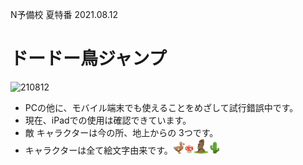 N予備校 夏特番 2021.08.12
# ドードー鳥ジャンプ
![210812](https://user-images.githubusercontent.com/67646107/129095383-7053211b-8f0e-4406-81b0-6338e8d755e4.png)
- PCの他に、モバイル端末でも使えることをめざして試行錯誤中です。
- 現在、iPadでの使用は確認できています。
- 敵 キャラクターは今の所、地上からの 3つです。
- キャラクターは全て絵文字由来です。<img src=image/tori.png alt="ドードーどり" width= 4%/><img src=image/kinoko.png alt="きのこ" width= 3%/><img src=image/moai.png alt="モアイ" width= 5%/><img src=image/saboten.png alt="サボテン" width= 4%/>

